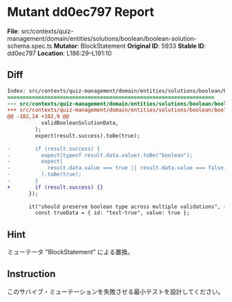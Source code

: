 # Mutant dd0ec797 Report

**File**: src/contexts/quiz-management/domain/entities/solutions/boolean/boolean-solution-schema.spec.ts
**Mutator**: BlockStatement
**Original ID**: 5933
**Stable ID**: dd0ec797
**Location**: L186:29–L191:10

## Diff

```diff
Index: src/contexts/quiz-management/domain/entities/solutions/boolean/boolean-solution-schema.spec.ts
===================================================================
--- src/contexts/quiz-management/domain/entities/solutions/boolean/boolean-solution-schema.spec.ts	original
+++ src/contexts/quiz-management/domain/entities/solutions/boolean/boolean-solution-schema.spec.ts	mutated #5933
@@ -182,14 +182,9 @@
           validBooleanSolutionData,
         );
         expect(result.success).toBe(true);
 
-        if (result.success) {
-          expect(typeof result.data.value).toBe("boolean");
-          expect(
-            result.data.value === true || result.data.value === false,
-          ).toBe(true);
-        }
+        if (result.success) {}
       });
 
       it("should preserve boolean type across multiple validations", () => {
         const trueData = { id: "test-true", value: true };
```

## Hint

ミューテータ "BlockStatement" による置換。

## Instruction

このサバイブ・ミューテーションを失敗させる最小テストを設計してください。
